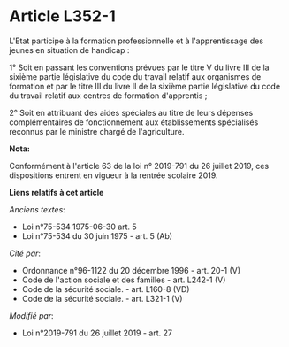 # Article L352-1

L'Etat participe à la formation professionnelle et à l'apprentissage des jeunes en situation de handicap :

1° Soit en passant les conventions prévues par le titre V du livre III de la sixième partie législative du code du travail
relatif aux organismes de formation et par le titre III du livre II de la sixième partie législative du code du travail
relatif aux centres de formation d'apprentis ;

2° Soit en attribuant des aides spéciales au titre de leurs dépenses complémentaires de fonctionnement aux établissements
spécialisés reconnus par le ministre chargé de l'agriculture.

**Nota:**

Conformément à l'article 63 de la loi n° 2019-791 du 26 juillet 2019, ces dispositions entrent en vigueur à la rentrée
scolaire 2019.

**Liens relatifs à cet article**

_Anciens textes_:

  - Loi n°75-534 1975-06-30 art. 5
  - Loi n°75-534 du 30 juin 1975 - art. 5 (Ab)

_Cité par_:

  - Ordonnance n°96-1122 du 20 décembre 1996 - art. 20-1 (V)
  - Code de l'action sociale et des familles - art. L242-1 (V)
  - Code de la sécurité sociale. - art. L160-8 (VD)
  - Code de la sécurité sociale. - art. L321-1 (V)

_Modifié par_:

  - Loi n°2019-791 du 26 juillet 2019 - art. 27
